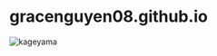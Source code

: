 # gracenguyen08.github.io
![kageyama](https://user-images.githubusercontent.com/70971529/92678627-4f467a80-f2db-11ea-863a-32ecedcc0608.gif)
